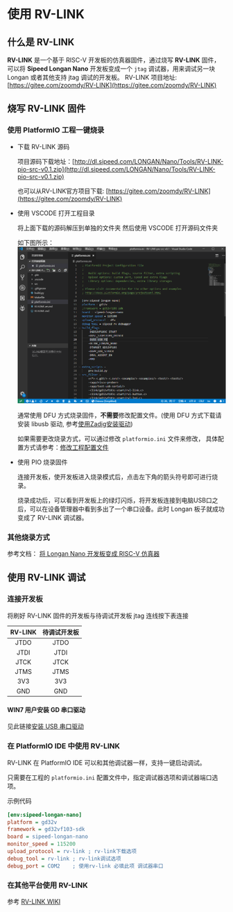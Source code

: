 使用 RV-LINK
=========

## 什么是 RV-LINK

**RV-LINK** 是一个基于 RISC-V 开发板的仿真器固件，通过烧写 **RV-LINK** 固件， 可以将 **Sipeed Longan Nano** 开发板变成一个 `jtag` 调试器，用来调试另一块 Longan 或者其他支持 jtag 调试的开发板。 RV-LINK 项目地址: [https://gitee.com/zoomdy/RV-LINK](https://gitee.com/zoomdy/RV-LINK)

## 烧写 RV-LINK 固件

### 使用 PlatformIO 工程一键烧录
* 下载 RV-LINK 源码

    项目源码下载地址：[http://dl.sipeed.com/LONGAN/Nano/Tools/RV-LINK-pio-src-v0.1.zip](http://dl.sipeed.com/LONGAN/Nano/Tools/RV-LINK-pio-src-v0.1.zip)

    也可以从RV-LINK官方项目下载: [https://gitee.com/zoomdy/RV-LINK](https://gitee.com/zoomdy/RV-LINK)
* 使用 VSCODE 打开工程目录

    将上面下载的源码解压到单独的文件夹
    然后使用 VSCODE 打开源码文件夹

    如下图所示：
    ![](../../assets/pio_open_rvlink.png)

    通常使用 DFU 方式烧录固件，**不需要**修改配置文件。(使用 DFU 方式下载请安装 libusb 驱动, 参考[使用Zadig安装驱动](blink.md/#使用zadig安装驱动))

    如果需要更改烧录方式，可以通过修改 `platformio.ini` 文件来修改， 具体配置方式请参考：[修改工程配置文件](blink.md/#工程配置文件)

* 使用 PIO 烧录固件

    连接开发板，使开发板进入烧录模式后，点击左下角的箭头符号即可进行烧录。

    烧录成功后，可以看到开发板上的绿灯闪烁，将开发板连接到电脑USB口之后，可以在设备管理器中看到多出了一个串口设备。此时 Longan 板子就成功变成了 RV-LINK 调试器。

### 其他烧录方式

参考文档： [将 Longan Nano 开发板变成 RISC-V 仿真器](https://gitee.com/zoomdy/RV-LINK/wikis/%E5%B0%86%20Longan%20Nano%20%E5%BC%80%E5%8F%91%E6%9D%BF%E5%8F%98%E6%88%90%20RISC-V%20%E4%BB%BF%E7%9C%9F%E5%99%A8)

## 使用 RV-LINK 调试

### 连接开发板

将刷好 RV-LINK 固件的开发板与待调试开发板 jtag 连线按下表连接

| RV-LINK | 待调试开发板 |
| :----: | :----: |
|  JTDO  |  JTDO  |
|  JTDI  |  JTDI  |
|  JTCK  |  JTCK  |
|  JTMS  |  JTMS  |
|  3V3   |  3V3   |
|  GND   |  GND   |

#### WIN7 用户安装 GD 串口驱动

见此链接[安装 USB 串口驱动](https://gitee.com/zoomdy/RV-LINK/wikis/GDB%20%E4%BD%BF%E7%94%A8%20RV-LINK%20%E4%BB%BF%E7%9C%9F%E5%99%A8%E8%B0%83%E8%AF%95%20RISC-V%20%E7%A8%8B%E5%BA%8F?sort_id=1667650#%E5%AE%89%E8%A3%85-usb-%E4%B8%B2%E5%8F%A3%E9%A9%B1%E5%8A%A8)

### 在 PlatformIO IDE 中使用 RV-LINK

RV-LINK 在 PlatformIO IDE 可以和其他调试器一样，支持一键启动调试。

只需要在工程的 `platformio.ini` 配置文件中，指定调试器选项和调试器端口选项。

示例代码

```ini
[env:sipeed-longan-nano]
platform = gd32v
framework = gd32vf103-sdk
board = sipeed-longan-nano
monitor_speed = 115200
upload_protocol = rv-link ; rv-link下载选项
debug_tool = rv-link ; rv-link调试选项
debug_port = COM2    ; 使用rv-link 必填此项 调试器串口
```

### 在其他平台使用 RV-LINK

参考 [RV-LINK WIKI](https://gitee.com/zoomdy/RV-LINK/wikis/)
